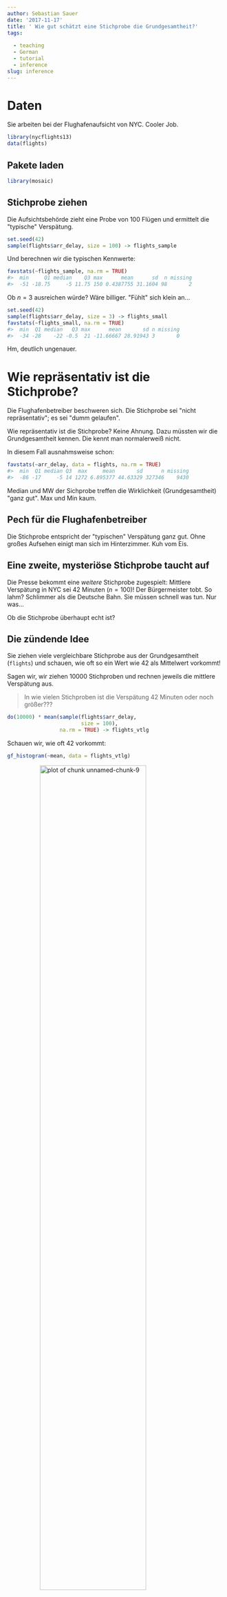 ```yaml
---
author: Sebastian Sauer
date: '2017-11-17'
title: ' Wie gut schätzt eine Stichprobe die Grundgesamtheit?'
tags:
  
  - teaching
  - German
  - tutorial
  - inference
slug: inference
---
```


# Daten

Sie arbeiten bei der Flughafenaufsicht von NYC. Cooler Job.







```r
library(nycflights13)
data(flights)
```


## Pakete laden


```r
library(mosaic)
```



## Stichprobe ziehen

Die Aufsichtsbehörde zieht eine Probe von 100 Flügen und ermittelt die "typische" Verspätung.




```r
set.seed(42)
sample(flights$arr_delay, size = 100) -> flights_sample
```

Und berechnen wir die typischen Kennwerte:



```r
favstats(~flights_sample, na.rm = TRUE)
#>  min     Q1 median    Q3 max      mean      sd  n missing
#>  -51 -18.75     -5 11.75 150 0.4387755 31.1604 98       2
```



Ob $n=3$ ausreichen würde? Wäre billiger. "Fühlt" sich klein an...


```r
set.seed(42)
sample(flights$arr_delay, size = 3) -> flights_small
favstats(~flights_small, na.rm = TRUE)
#>  min  Q1 median   Q3 max      mean       sd n missing
#>  -34 -28    -22 -0.5  21 -11.66667 28.91943 3       0
```

Hm, deutlich ungenauer.

# Wie repräsentativ ist die Stichprobe?

Die Flughafenbetreiber beschweren sich. Die Stichprobe sei "nicht repräsentativ"; es sei "dumm gelaufen".

Wie repräsentativ ist die Stichprobe? Keine Ahnung. Dazu müssten wir die Grundgesamtheit kennen. Die kennt man normalerweiß nicht.

In diesem Fall ausnahmsweise schon:


```r
favstats(~arr_delay, data = flights, na.rm = TRUE)
#>  min  Q1 median Q3  max     mean       sd      n missing
#>  -86 -17     -5 14 1272 6.895377 44.63329 327346    9430
```

Median und MW der Sichprobe treffen die Wirklichkeit (Grundgesamtheit) "ganz gut". Max und Min kaum.

## Pech für die Flughafenbetreiber

Die Stichprobe entspricht der "typischen" Verspätung ganz gut. Ohne großes Aufsehen einigt man sich im Hinterzimmer. Kuh vom Eis.

## Eine zweite, mysteriöse Stichprobe taucht auf

Die Presse bekommt eine *weitere* Stichprobe zugespielt: Mittlere Verspätung in NYC sei 42 Minuten ($n=100$)! Der Bürgermeister tobt. So lahm? Schlimmer als die Deutsche Bahn. Sie müssen schnell was tun. Nur was...

Ob die Stichprobe überhaupt echt ist?


## Die zündende Idee

Sie ziehen viele vergleichbare Stichprobe aus der Grundgesamtheit (`flights`) und schauen, wie oft so ein Wert wie 42 als Mittelwert vorkommt!

Sagen wir, wir ziehen 10000 Stichproben und rechnen jeweils die mittlere Verspätung aus.

>   In wie vielen Stichproben ist die Verspätung 42 Minuten oder noch größer???



```r
do(10000) * mean(sample(flights$arr_delay,
                        size = 100),
                 na.rm = TRUE) -> flights_vtlg
```


Schauen wir, wie oft 42 vorkommt:


```r
gf_histogram(~mean, data = flights_vtlg)
```

<img src="https://sebastiansauer.github.io/images/2017-11-17/figure/unnamed-chunk-9-1.png" title="plot of chunk unnamed-chunk-9" alt="plot of chunk unnamed-chunk-9" width="70%" style="display: block; margin: auto;" />

Praktisch nie! Fast keine Stichprobe hatte eine mittlere Verspätung von 42 Minuten.

Wir könenn mit hoher Sicherheit *ausschließen*, dass die Stichprobe echt ist! Der Bürgermeister überlegt öffentlich, Ihnen einen Orden zu verpassen (aber keine Gehaltserhöhung).

## Das nennt man eine Stichprobenverteilung

Das Histogramm oben zeigt die Verteilung der 10000 Stichproben, die wir gerade gezogen haben (Danke, R). Man nennt es eine Stichprobenverteilung.

Die genauen Kennwerte dieser Stichprobenverteilung lauten:


```r
favstats(~mean, data = flights_vtlg, na.rm = TRUE)
#>       min       Q1   median       Q3      max     mean       sd     n
#>  -7.43299 3.677004 6.567716 9.721649 33.42105 6.850973 4.528796 10000
#>  missing
#>        0
```




## Die "typische" Stichprobe

Jetzt können wir genau sagen, wie die typische Stichprobe an New Yorker Verspätungne aussieht: Mittlere Verspätung: Etwa 7 Minuten (arith. Mittel); sd beträgt etwa 5 Minuten.


## Die "ungewöhnlichen" Stichproben

Sagen wir, die 2.5% Stichproben mit der *geringsten* und die 2.5% Stichproben mit der *höchsten* Verspätung sind "ungewöhnlich":


```r
quantile(~mean, data= flights_vtlg,
         probs = c(.025, .975))
#>      2.5%     97.5%
#> -1.234694 16.394142
```

Ah: Stichproben mit weniger als -1.24 Minuten und Stichproben mit mehr als 16 Minuten sind "ungewöhnlich". Alles dazwischen ist "normal".


# In der Wirklichkeit ist die Grundgesamtheit unbekannt

Nettes Beispiel. Aber in Wirklichkeit haben wir praktisch *nie* die Grundgesamtheit, nur unsere einsame, einzige Stichprobe. Beispiele:

- Mittlerer Umsatz bei 30 Kunden: 42$. Umsatzpotenzial bei allen Deutschen? Unbekannt.
- Mittlere Anzahl von Handies in einer Stichprobe Ihrer Zielgruppe: 2.8 - Mittlere Anzahl Handies bei allen deutschen Jugendlichen?  Unbekannt.
- Mittlere Zufriedenheit bei 100 befragten Nutzer: 4.2 von 5. Zufriedenheit aller Nutzer der Webseite? Unbekannt.


>   Die Grundgesamtheit ist in der Praxis oft unbekannt.


# Durch einen Trick kann man die Grundgesamtheit schätzen

Der Trick lautet: Wir tun so, als sei unsere einzige Stichprobe die Grundgesamtheit. Dann machen wir weiter wie gerade: Wir ziehen viele Stichproben aus ihr.

## Das nennt man Bootstrapping

Diese Idee nennt man Bootstrapping. Probieren wir es aus. Wichtig ist, immer mit Zurücklegen zu ziehen. Stellen Sie sich vor, jedes Element der Stichprobe kommt unendlich oft darin vor. Das ist ja die Idee einer Grundgesamtheit. Ziehen mit Zurücklegen ist die Umsetzung dieser Idee.

Mit `resample` geht das:

```r
resample(flights_small)
#> [1] 21 21 21
resample(flights_sample)
#>   [1] -26  -5 -41 -27   9 -16  13  27  -4  -8   3   7   4  20  -5 -19  21
#>  [18] -20  25  -1   9  -1 -18 -20 -13 -21  -8  37   0  37 -13  -6  -8 -20
#>  [35]  -9 -28  -6 -39  -6  43 -19  32 -28 -29  -1  19  50  -3 -28 -28 -12
#>  [52]  -3  -5   3   8 -19 -41  32  27 -19  12 -16 -41 -13  -5 -22 -11  -9
#>  [69]  27  -9  NA -21  25  20  -6 -34  25 -13  27  -6 -22  -5 -20  27 -34
#>  [86]  -5  -5  -1 -31 -26   5   0   7 -15  16 -16 -14  -1 -13  23
```

Was ist der Mittelwert?


```r
mean(resample(flights_sample), na.rm = TRUE)
#> [1] -0.4343434
```

Kann man übrigens auch so schreiben:


```r
resample(flights_sample) %>% mean(na.rm = TRUE)
#> [1] 0.43
```



Wir wiederholen diesen Schritt oft, sagen wir 10000 Mal:



```r
flights_boot <- do(10000) * mean(resample(flights_sample), na.rm = TRUE)
```

Und schauen uns das Histogramm an:


```r
#rename(flights_boot, arr_delay_avg = "mean") -> flights_boot
gf_histogram(~mean, data = flights_boot)
```

<img src="https://sebastiansauer.github.io/images/2017-11-17/figure/unnamed-chunk-16-1.png" title="plot of chunk unnamed-chunk-16" alt="plot of chunk unnamed-chunk-16" width="70%" style="display: block; margin: auto;" />

Die genauen Statistiken sehen so aus:


```r
favstats(~mean, data = flights_boot, na.rm = TRUE)
#>        min        Q1    median      Q3      max     mean       sd     n
#>  -10.36082 -1.693878 0.3787755 2.56701 12.81818 0.477432 3.127597 10000
#>  missing
#>        0
```


## Die Bootstrapping-Ergebnisse gleichen der Stichprobenverteilung

Hey, wie durch Zauberei haben wir mit unserer Bootstrap-Methode eine Verteilung erhalten, die der Stichprobenverteilung sehr ähnlich ist. Anhand der Bootstrap-Verteilung können wir jetzt sagen, was eine "typische" Stichprobe ist und ob die 42-Minuten-Stichprobe zu den ungewöhnlichen Stichproben gehört.



```r
quantile(~mean, data= flights_boot, probs = c(.025, .975))
#>      2.5%     97.5%
#> -5.316582  6.909258
```

Stichproben mit mehr als 22 Minuten Verspätung gehören zu den "ungewöhnlihen" Stichproben; die 42-Minuten-Stichprobe ist also ungewöhnlich.


## Ungewöhnlich könnte auch heißen - gefälscht

Wenn jemand sagt, heute (am 17. November) hätte es in Novisibirsk 27 Grad, dann wäre das "ungewöhnlich" für Novisibirsk und diese Jahreszeit. Oder: die Daten stammen nicht aus Novisibirsk (das ist freundlicher als zu sagen, sie seien gefälscht).


## Die Flüge der 42-Minuten-Stichprobe stammen vermutlich nicht aus New York

So die Pressemitteilung, die der Bürgermeister schließlich herausgibt. Er lässt sich so zitieren: "42 Minuten Verspätung sind seehr ungewöhnlich für NYC. Daher sind diese Daten vermutlich gef... äh stammen nicht von unseren Flughäfen".


# Fazit

Mit der Bootverteilung kann man einschätzen, wie "typisch" eine Stichprobe für eine Grundgesamtheit ist. Außerdem kann man sagen, ob eine Stichprobe "ungewöhnlich" für eine Grundgesamtheit ist.
